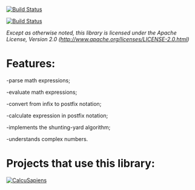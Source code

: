 [![Build Status](http://2.bp.blogspot.com/-gZhL15ujs-E/UP_Yh6BBKTI/AAAAAAAAKu8/3Cuz1k9BxmI/s200/icon_512.png)](http://bracer.autsia.com)

[![Build Status](https://travis-ci.org/dtitov/bracer.png?branch=master)](https://travis-ci.org/dtitov/bracer)

*Except as otherwise noted, this library is licensed under the Apache License, Version 2.0 (http://www.apache.org/licenses/LICENSE-2.0.html)*

Features:
=======
-parse math expressions;

-evaluate math expressions;

-convert from infix to postfix notation;

-calculate expression in postfix notation;

-implements the shunting-yard algorithm;

-understands complex numbers.

Projects that use this library:
=======
<a href="https://play.google.com/store/apps/details?id=com.calcu.sapiens.general">![CalcuSapiens](https://lh4.ggpht.com/wYgLmF9AKg3wSxOP2PwCSKPrelTQuf-fygZo6-TP-mBJEi3vzmCraiQWooqBy4d_rVqL=w705 "CalcuSapiens")</a>
